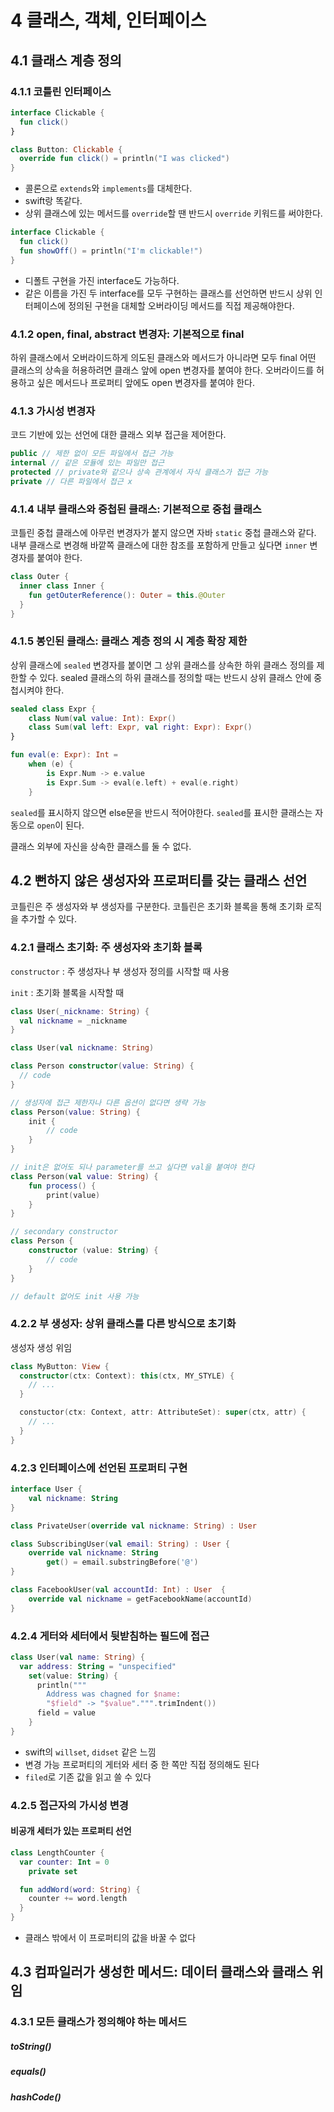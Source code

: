 # 4 클래스, 객체, 인터페이스

## 4.1 클래스 계층 정의

### 4.1.1 코틀린 인터페이스

```kotlin
interface Clickable {
  fun click()
}
```

```kotlin
class Button: Clickable {
  override fun click() = println("I was clicked")
}
```

- 콜론으로 `extends`와 `implements`를 대체한다.
- swift랑 똑같다.
- 상위 클래스에 있는 메서드를 `override`할 땐 반드시 `override` 키워드를 써야한다.

```kotlin
interface Clickable {
  fun click()
  fun showOff() = println("I'm clickable!")
}
```

- 디폴트 구현을 가진 interface도 가능하다.
- 같은 이름을 가진 두 interface를 모두 구현하는 클래스를 선언하면 반드시 상위 인터페이스에 정의된 구현을 대체할 오버라이딩 메서드를 직접 제공해야한다.

### 4.1.2 open, final, abstract 변경자: 기본적으로 final

하위 클래스에서 오버라이드하게 의도된 클래스와 메서드가 아니라면 모두 final
어떤 클래스의 상속을 허용하려면 클래스 앞에 open 변경자를 붙여야 한다.
오버라이드를 허용하고 싶은 메서드나 프로퍼티 앞에도 open 변경자를 붙여야 한다.

### 4.1.3 가시성 변경자

코드 기반에 있는 선언에 대한 클래스 외부 접근을 제어한다.

```kotlin
public // 제한 없이 모든 파일에서 접근 가능
internal // 같은 모듈에 있는 파일만 접근
protected // private와 같으나 상속 관계에서 자식 클래스가 접근 가능
private // 다른 파일에서 접근 x
```

### 4.1.4 내부 클래스와 중첩된 클래스: 기본적으로 중첩 클래스

코틀린 중첩 클래스에 아무런 변경자가 붙지 않으면 자바 `static` 중첩 클래스와 같다.
내부 클래스로 변경해 바깥쪽 클래스에 대한 참조를 포함하게 만들고 싶다면 `inner` 변경자를 붙여야 한다.

```kotlin
class Outer {
  inner class Inner {
    fun getOuterReference(): Outer = this.@Outer
  }
}
```

### 4.1.5 봉인된 클래스: 클래스 계층 정의 시 계층 확장 제한

상위 클래스에 `sealed` 변경자를 붙이면 그 상위 클래스를 상속한 하위 클래스 정의를 제한할 수 있다.
sealed 클래스의 하위 클래스를 정의할 때는 반드시 상위 클래스 안에 중첩시켜야 한다.

```kotlin
sealed class Expr {
    class Num(val value: Int): Expr()
    class Sum(val left: Expr, val right: Expr): Expr()
}

fun eval(e: Expr): Int =
    when (e) {
        is Expr.Num -> e.value
        is Expr.Sum -> eval(e.left) + eval(e.right)
    }
```

`sealed`를 표시하지 않으면 else문을 반드시 적어야한다.
`sealed`를 표시한 클래스는 자동으로 `open`이 된다.

클래스 외부에 자신을 상속한 클래스를 둘 수 없다.

## 4.2 뻔하지 않은 생성자와 프로퍼티를 갖는 클래스 선언

코틀린은 주 생성자와 부 생성자를 구분한다.
코틀린은 초기화 블록을 통해 초기화 로직을 추가할 수 있다.

### 4.2.1 클래스 초기화: 주 생성자와 초기화 블록

`constructor` : 주 생성자나 부 생성자 정의를 시작할 때 사용

`init` : 초기화 블록을 시작할 때

```kotlin
class User(_nickname: String) {
  val nickname = _nickname
}

class User(val nickname: String)
```

```kotlin
class Person constructor(value: String) {
  // code
}

// 생성자에 접근 제한자나 다른 옵션이 없다면 생략 가능
class Person(value: String) {
    init {
        // code
    }
}

// init은 없어도 되나 parameter를 쓰고 싶다면 val을 붙여야 한다
class Person(val value: String) {
    fun process() {
        print(value)
    }
}

// secondary constructor
class Person {
    constructor (value: String) {
        // code
    }
}

// default 없어도 init 사용 가능
```

### 4.2.2 부 생성자: 상위 클래스를 다른 방식으로 초기화

생성자 생성 위임

```kotlin
class MyButton: View {
  constructor(ctx: Context): this(ctx, MY_STYLE) {
    // ...
  }

  constuctor(ctx: Context, attr: AttributeSet): super(ctx, attr) {
    // ...
  }
}
```

### 4.2.3 인터페이스에 선언된 프로퍼티 구현

```kotlin
interface User {
    val nickname: String
}

class PrivateUser(override val nickname: String) : User

class SubscribingUser(val email: String) : User {
    override val nickname: String
        get() = email.substringBefore('@')
}

class FacebookUser(val accountId: Int) : User  {
    override val nickname = getFacebookName(accountId)
}
```

### 4.2.4 게터와 세터에서 뒷받침하는 필드에 접근

```kotlin
class User(val name: String) {
  var address: String = "unspecified"
    set(value: String) {
      println("""
        Address was chagned for $name:
        "$field" -> "$value".""".trimIndent())
      field = value
    }
}
```

- swift의 `willset`, `didset` 같은 느낌
- 변경 가능 프로퍼티의 게터와 세터 중 한 쪽만 직접 정의해도 된다
- `filed`로 기존 값을 읽고 쓸 수 있다

### 4.2.5 접근자의 가시성 변경

#### 비공개 세터가 있는 프로퍼티 선언

```kotlin
class LengthCounter {
  var counter: Int = 0
    private set

  fun addWord(word: String) {
    counter += word.length
  }
}
```

- 클래스 밖에서 이 프로퍼티의 값을 바꿀 수 없다

## 4.3 컴파일러가 생성한 메서드: 데이터 클래스와 클래스 위임

### 4.3.1 모든 클래스가 정의해야 하는 메서드

##### toString()

##### equals()

##### hashCode()
